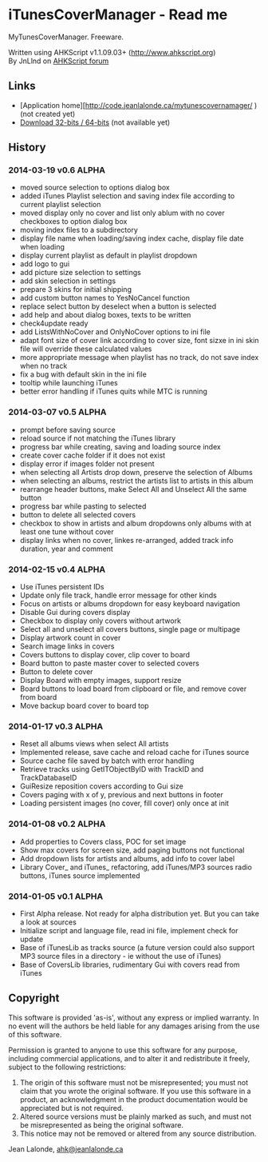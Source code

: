 # iTunesCoverManager - Read me

MyTunesCoverManager. Freeware.

Written using AHKScript v1.1.09.03+ (http://www.ahkscript.org)  
By JnLlnd on [AHKScript forum](http://ahkscript.org/boards/memberlist.php?mode=viewprofile&u=66)

## Links

* [Application home][http://code.jeanlalonde.ca/mytunescovernamager/ ) (not created yet)
* [Download 32-bits / 64-bits]( http://code.jeanlalonde.ca/ahk/mytunescovernamager/mytunescovernamager.zip ) (not available yet)

## History

### 2014-03-19 v0.6 ALPHA
* moved source selection to options dialog box
* added iTunes Playlist selection and saving index file according to current playlist selection
* moved display only no cover and list only ablum with no cover checkboxes to option dialog box
* moving index files to a subdirectory
* display file name when loading/saving index cache, display file date when loading
* display current playlist as default in playlist dropdown
* add logo to gui
* add picture size selection to settings
* add skin selection in settings
* prepare 3 skins for initial shipping
* add custom button names to YesNoCancel function
* replace select button by deselect when a button is selected
* add help and about dialog boxes, texts to be written
* check4update ready
* add ListsWithNoCover and OnlyNoCover options to ini file
* adapt font size of cover link according to cover size, font sizxe in ini skin file will override these calculated values
* more appropriate message when playlist has no track, do not save index when no track
* fix a bug with default skin in the ini file
* tooltip while launching iTunes
* better error handling if iTunes quits while MTC is running

### 2014-03-07 v0.5 ALPHA
* prompt before saving source
* reload source if not matching the iTunes library
* progress bar while creating, saving and loading source index
* create cover cache folder if it does not exist
* display error if images folder not present
* when selecting all Artists drop down, preserve the selection of Albums
* when selecting an albums, restrict the artists list to artists in this album
* rearrange header buttons, make Select All and Unselect All the same button
* progress bar while pasting to selected
* button to delete all selected covers
* checkbox to show in artists and album dropdowns only albums with at least one tune without cover
* display links when no cover, linkes re-arranged, added track info duration, year and comment

### 2014-02-15 v0.4 ALPHA
* Use iTunes persistent IDs
* Update only file track, handle error message for other kinds
* Focus on artists or albums dropdown for easy keyboard navigation
* Disable Gui during covers display
* Checkbox to display only covers without artwork
* Select all and unselect all covers buttons, single page or multipage
* Display artwork count in cover
* Search image links in covers
* Covers buttons to display cover, clip cover to board
* Board button to paste master cover to selected covers
* Button to delete cover
* Display Board with empty images, support resize
* Board buttons to load board from clipboard or file, and remove cover from board
* Move backup board cover to board top

### 2014-01-17 v0.3 ALPHA
* Reset all albums views when select All artists
* Implemented release, save cache and reload cache for iTunes source
* Source cache file saved by batch with error handling
* Retrieve tracks using GetITObjectByID with TrackID and TrackDatabaseID
* GuiResize reposition covers according to Gui size
* Covers paging with x of y, previous and next buttons in footer
* Loading persistent images (no cover, fill cover) only once at init

### 2014-01-08 v0.2 ALPHA
* Add properties to Covers class, POC for set image
* Show max covers for screen size, add paging buttons not functional
* Add dropdown lists for artists and albums, add info to cover label
* Library Cover_ and iTunes_ refactoring, add iTunes/MP3 sources radio buttons, iTunes source implemented

### 2014-01-05 v0.1 ALPHA
* First Alpha release. Not ready for alpha distribution yet. But you can take a look at sources
* Initialize script and language file, read ini file, implement check for update
* Base of iTunesLib as tracks source (a future version could also support MP3 source files in a directory - ie without the use of iTunes)
* Base of CoversLib libraries, rudimentary Gui with covers read from iTunes


## <a name="copyright"></a>Copyright

This software is provided 'as-is', without any express or implied warranty.  In no event will the authors be held liable for any damages arising from the use of this software.  
  
Permission is granted to anyone to use this software for any purpose, including commercial applications, and to alter it and redistribute it freely, subject to the following restrictions:  
  
1. The origin of this software must not be misrepresented; you must not claim that you wrote the original software. If you use this software in a product, an acknowledgment in the product documentation would be appreciated but is not required.  
2. Altered source versions must be plainly marked as such, and must not be misrepresented as being the original software.  
3. This notice may not be removed or altered from any source distribution.  
  
Jean Lalonde, <A HREF="mailto:ahk@jeanlalonde.ca">ahk@jeanlalonde.ca</A>


